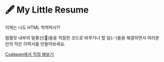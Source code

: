 # 🖋  My Little Resume

이제는 나도 HTML 척척박사?!

템플릿 내부의 말풍선(💬)들을 적절한 코드로 바꾸거나 할 일(✅)들을 해결하면서 여러분만의 작은 이력서를 만들어보세요.

[Codepen에서 직접 해보기](https://codepen.io/vanillacoding/pen/gOXagxB)
